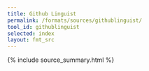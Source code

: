 ```yaml
---
title: Github Linguist
permalink: /formats/sources/githublinguist/
tool_id: githublinguist
selected: index
layout: fmt_src
---
```


{% include source_summary.html %}

